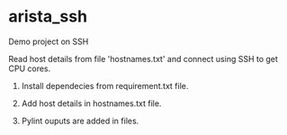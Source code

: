 # arista_ssh
Demo project on SSH

Read host details from file 'hostnames.txt' and connect using SSH to get CPU cores.

1. Install dependecies from requirement.txt file.

2. Add host details in hostnames.txt file.

3. Pylint ouputs are added in files.


